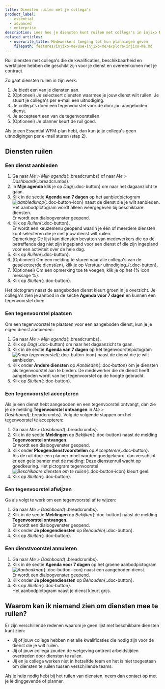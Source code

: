 ```yaml
---
title: Diensten ruilen met je collega's
product_label:
  - essential
  - advanced
  - enterprise
description: Lees hoe je diensten kunt ruilen met collega's in injixo Me.
related_articles:
  - overwrite_title: Medewerkers toegang tot hun planningen geven
    filepath: features/injixo-me/use-injixo-me/explore-injixo-me.md
---
```


Ruil diensten met collega's die de kwalificaties, beschikbaarheid en werktijden hebben die geschikt zijn voor je dienst en overeenkomen met je contract.

Zo gaat diensten ruilen in zijn werk:

1. Je biedt een van je diensten aan.
2. (Optioneel) Je selecteert diensten waarmee je jouw dienst wilt ruilen. Je stuurt je collega's per e-mail een uitnodiging. 
3. Je collega's doen een tegenvoorstel voor de door jou aangeboden dienst.
4. Je accepteert een van de tegenvoorstellen.
5. (Optioneel) Je planner keurt de ruil goed.
   
Als je een Essential WFM-plan hebt, dan kun je je collega's geen uitnodigingen per e-mail sturen (stap 2).

## Diensten ruilen
### Een dienst aanbieden

1. Ga naar _Me > Mijn agenda_{:.breadcrumbs} of naar _Me > Dashboard_{:.breadcrumbs}.
2. In **Mijn agenda** klik je op _Dag_{:.doc-button} om naar het dagaanzicht te gaan.
3. Klik in de sectie **Agenda van 7 dagen** op het aanbiedpictogram _![aanbiedknop](/assets/img/common/injixo-me/offer.png)_{:.doc-button-icon} naast de dienst die je wilt aanbieden. Het aanbodpictogram wordt alleen weergegeven bij beschikbare diensten.  
   Er wordt een dialoogvenster geopend.
4. Klik op _Ruilen_{:.doc-button}.  
   Er wordt een keuzemenu geopend waarin je één of meerdere diensten kunt selecteren die je met jouw dienst wilt ruilen.  
   Opmerking: De lijst kan diensten bevatten van medewerkers die op de betreffende dag niet zijn ingepland voor een dienst of die zijn ingepland voor een activiteit over de hele dag.
5. Klik op _Ruilen_{:.doc-button}.
6. (Optioneel) Om een melding te sturen naar alle collega's van de geselecteerde dienst(en), klik je op Verstuur uitnodiging_{:.doc-button}.
7. (Optioneel) Om een opmerking toe te voegen, klik je op het {% icon message %}.
8. Klik op _Sluiten_{:.doc-button}.

Het pictogram naast de aangeboden dienst kleurt groen in je overzicht. Je collega's zien je aanbod in de sectie **Agenda voor 7 dagen** en kunnen een tegenvoorstel doen.

### Een tegenvoorstel plaatsen

Om een tegenvoorstel te plaatsen voor een aangeboden dienst, kun je je eigen dienst aanbieden:

1. Ga naar _Me > Mijn agenda_{:.breadcrumbs}.
2. Klik op _Dag_{:.doc-button} om naar het dagaanzicht te gaan.
3. Klik in de sectie **Agenda van 7 dagen** op het tegenvoorstelpictogram _![Knop tegenvoorstel](/assets/img/common/injixo-me/counter-offer.png)_{:.doc-button-icon} naast de dienst die je wilt aanbieden.
4. Klik onder **Andere diensten** op _Aanbieden_{:.doc-button} om je diensten als tegenvoorstel aan te bieden.
   De medewerker die de dienst heeft aangeboden wordt van het tegenvoorstel op de hoogte gebracht.
5. Klik op _Sluiten_{:.doc-button}.

### Een tegenvoorstel accepteren

Als je een dienst hebt aangeboden en een tegenvoorstel ontvangt, dan zie je de melding **Tegenvoorstel ontvangen** in _Me > Dashboard_{:.breadcrumbs}. Volg de volgende stappen om het tegenvoorstel te accepteren:

1. Ga naar _Me > Dashboard_{:.breadcrumbs}.
2. Klik in de sectie **Meldingen** op _Bekijken_{:.doc-button} naast de melding **Tegenvoorstel ontvangen**.  
   Er wordt een dialoogvenster geopend.
3. Klik onder **Ploegendienstvoorstellen** op _Accepteren_{:.doc-button}.  
   Als de ruil door een planner moet worden goedgekeurd, dan verschijnt er een gele banner met de melding: Deze dienstenruil wacht op goedkeuring. Het pictogram tegenvoorstel _![Beschikbare diensten om te ruilen](/assets/img/common/injixo-me/counter-offer.png)_{:.doc-button-icon} kleurt geel.
4. Klik op _Sluiten_{:.doc-button}.

### Een tegenvoorstel afwijzen

Ga als volgt te werk om een tegenvoorstel af te wijzen:

1. Ga naar _Me > Dashboard_{:.breadcrumbs}.
2. Klik in de sectie **Meldingen** op _Bekijken_{:.doc-button} naast de melding **Tegenvoorstel ontvangen**.  
   Er wordt een dialoogvenster geopend.
3. Klik onder **Je ploegendiensten** op _Behouden_{:.doc-button}.
4. Klik op _Sluiten_{:.doc-button}.

### Een dienstvoorstel annuleren

1. Ga naar _Me > Dashboard_{:.breadcrumbs}.
2. Klik in de sectie **Agenda voor 7 dagen** op het groene aanbodpictogram _![Aanbodknop](/assets/img/common/injixo-me/offer.png)_{:.doc-button-icon} naast een aangeboden dienst.  
   Er wordt een dialoogvenster geopend.
3. Klik onder **Je ploegendiensten** op _Behouden_{:.doc-button}.
4. Klik op _Sluiten_{:.doc-button}.  
   Het aanbodpictogram naast je dienst kleurt grijs.

## Waarom kan ik niemand zien om diensten mee te ruilen?

Er zijn verschillende redenen waarom je geen lijst met beschikbare diensten kunt zien:

- Jij of jouw collega hebben niet alle kwalificaties die nodig zijn voor de dienst die je wilt ruilen.
- Jij of jouw collega zouden de wetgeving omtrent arbeidstijden overtreden door diensten te ruilen.
- Jij en je collega werken niet in hetzelfde team en het is niet toegestaan om diensten te ruilen tussen verschillende teams.

Als je hulp nodig hebt bij het ruilen van diensten, neem dan contact op met je leidinggevende of planner.
